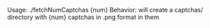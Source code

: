 Usage: ./fetchNumCaptchas {num}
Behavior: will create a captchas/ directory with {num} captchas in .png format in them 
